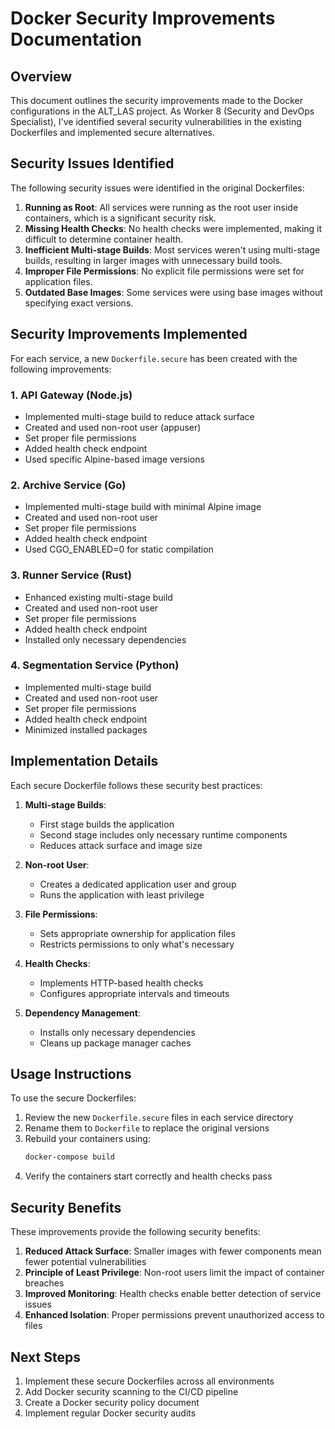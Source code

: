 # Docker Security Improvements Documentation

## Overview
This document outlines the security improvements made to the Docker configurations in the ALT_LAS project. As Worker 8 (Security and DevOps Specialist), I've identified several security vulnerabilities in the existing Dockerfiles and implemented secure alternatives.

## Security Issues Identified

The following security issues were identified in the original Dockerfiles:

1. **Running as Root**: All services were running as the root user inside containers, which is a significant security risk.
2. **Missing Health Checks**: No health checks were implemented, making it difficult to determine container health.
3. **Inefficient Multi-stage Builds**: Most services weren't using multi-stage builds, resulting in larger images with unnecessary build tools.
4. **Improper File Permissions**: No explicit file permissions were set for application files.
5. **Outdated Base Images**: Some services were using base images without specifying exact versions.

## Security Improvements Implemented

For each service, a new `Dockerfile.secure` has been created with the following improvements:

### 1. API Gateway (Node.js)
- Implemented multi-stage build to reduce attack surface
- Created and used non-root user (appuser)
- Set proper file permissions
- Added health check endpoint
- Used specific Alpine-based image versions

### 2. Archive Service (Go)
- Implemented multi-stage build with minimal Alpine image
- Created and used non-root user
- Set proper file permissions
- Added health check endpoint
- Used CGO_ENABLED=0 for static compilation

### 3. Runner Service (Rust)
- Enhanced existing multi-stage build
- Created and used non-root user
- Set proper file permissions
- Added health check endpoint
- Installed only necessary dependencies

### 4. Segmentation Service (Python)
- Implemented multi-stage build
- Created and used non-root user
- Set proper file permissions
- Added health check endpoint
- Minimized installed packages

## Implementation Details

Each secure Dockerfile follows these security best practices:

1. **Multi-stage Builds**:
   - First stage builds the application
   - Second stage includes only necessary runtime components
   - Reduces attack surface and image size

2. **Non-root User**:
   - Creates a dedicated application user and group
   - Runs the application with least privilege

3. **File Permissions**:
   - Sets appropriate ownership for application files
   - Restricts permissions to only what's necessary

4. **Health Checks**:
   - Implements HTTP-based health checks
   - Configures appropriate intervals and timeouts

5. **Dependency Management**:
   - Installs only necessary dependencies
   - Cleans up package manager caches

## Usage Instructions

To use the secure Dockerfiles:

1. Review the new `Dockerfile.secure` files in each service directory
2. Rename them to `Dockerfile` to replace the original versions
3. Rebuild your containers using:
   ```bash
   docker-compose build
   ```
4. Verify the containers start correctly and health checks pass

## Security Benefits

These improvements provide the following security benefits:

1. **Reduced Attack Surface**: Smaller images with fewer components mean fewer potential vulnerabilities
2. **Principle of Least Privilege**: Non-root users limit the impact of container breaches
3. **Improved Monitoring**: Health checks enable better detection of service issues
4. **Enhanced Isolation**: Proper permissions prevent unauthorized access to files

## Next Steps

1. Implement these secure Dockerfiles across all environments
2. Add Docker security scanning to the CI/CD pipeline
3. Create a Docker security policy document
4. Implement regular Docker security audits
